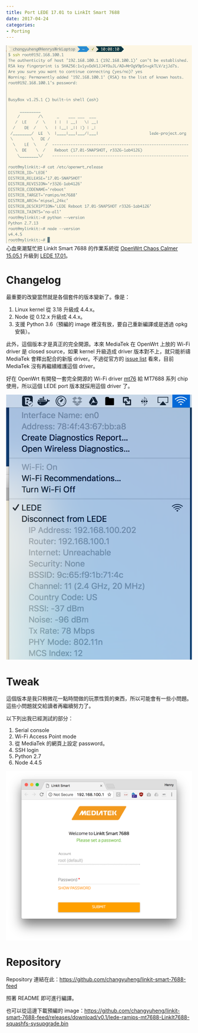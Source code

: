 ```yaml
---
title: Port LEDE 17.01 to LinkIt Smart 7688
date: 2017-04-24
categories:
- Porting
---
```


![](https://raw.githubusercontent.com/changyuheng/linkit-smart-7688-feed/master/.screenshots/greetings.png)
心血來潮幫忙把 LinkIt Smart 7688 的作業系統從 [OpenWrt Chaos Calmer 15.05.1](https://forum.openwrt.org/viewtopic.php?pid=315110) 升級到 [LEDE 17.01](https://lede-project.org/releases/17.01/)。

# Changelog

最重要的改變當然就是各個套件的版本變新了。像是：

1. Linux kernel 從 3.18 升級成 4.4.x。
2. Node 從 0.12.x 升級成 4.4.x。
3. 支援 Python 3.6（預編的 image 裡沒有放，要自己重新編譯或是透過 opkg 安裝）。

此外，這個版本才是真正的完全開源。本來 MediaTek 在 OpenWrt 上放的 Wi-Fi driver 是 closed source，如果 kernel 升級造成 driver 版本對不上，就只能祈禱 MediaTek 會釋出配合的新版 driver。不過從官方的 [issue list](https://github.com/MediaTek-Labs/linkit-smart-7688-feed/issues/37) 看來，目前 MediaTek 沒有再繼續維護這個 driver。

好在 OpenWrt 有開發一套完全開源的 Wi-Fi driver [mt76](https://github.com/openwrt/mt76) 給 MT7688 系列 chip 使用，所以這個 LEDE port 版本就採用這個 driver 了。

![](https://raw.githubusercontent.com/changyuheng/linkit-smart-7688-feed/master/.screenshots/wi-fi.png)

# Tweak

這個版本是我只稍微花一點時間做的玩票性質的東西，所以可能會有一些小問題。這些小問題就交給讀者再繼續努力了。

以下列出我已經測試的部分：

1. Serial console
2. Wi-Fi Access Point mode
3. 從 MediaTek 的網頁上設定 password。
4. SSH login
5. Python 2.7
6. Node 4.4.5

![](https://raw.githubusercontent.com/changyuheng/linkit-smart-7688-feed/master/.screenshots/website.png)

# Repository

Repository 連結在此：https://github.com/changyuheng/linkit-smart-7688-feed

照著 README 即可進行編譯。

也可以從這邊下載預編的 image：https://github.com/changyuheng/linkit-smart-7688-feed/releases/download/v0.1/lede-ramips-mt7688-LinkIt7688-squashfs-sysupgrade.bin
